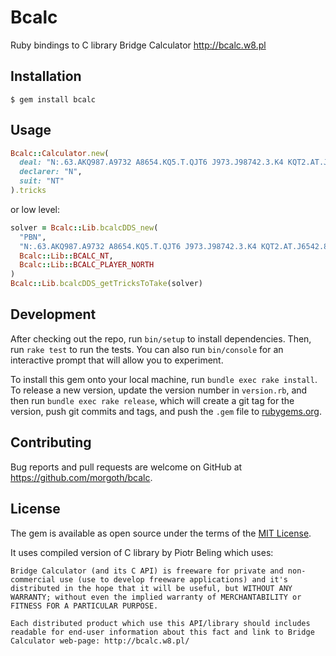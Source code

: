 # Bcalc

Ruby bindings to C library Bridge Calculator http://bcalc.w8.pl

## Installation

`$ gem install bcalc`

## Usage

```ruby
Bcalc::Calculator.new(
  deal: "N:.63.AKQ987.A9732 A8654.KQ5.T.QJT6 J973.J98742.3.K4 KQT2.AT.J6542.85",
  declarer: "N",
  suit: "NT"
).tricks
```

or low level:

```ruby
solver = Bcalc::Lib.bcalcDDS_new(
  "PBN",
  "N:.63.AKQ987.A9732 A8654.KQ5.T.QJT6 J973.J98742.3.K4 KQT2.AT.J6542.85",
  Bcalc::Lib::BCALC_NT,
  Bcalc::Lib::BCALC_PLAYER_NORTH
)
Bcalc::Lib.bcalcDDS_getTricksToTake(solver)
```

## Development

After checking out the repo, run `bin/setup` to install dependencies. Then, run `rake test` to run the tests. You can also run `bin/console` for an interactive prompt that will allow you to experiment.

To install this gem onto your local machine, run `bundle exec rake install`. To release a new version, update the version number in `version.rb`, and then run `bundle exec rake release`, which will create a git tag for the version, push git commits and tags, and push the `.gem` file to [rubygems.org](https://rubygems.org).

## Contributing

Bug reports and pull requests are welcome on GitHub at https://github.com/morgoth/bcalc.

## License

The gem is available as open source under the terms of the [MIT License](http://opensource.org/licenses/MIT).

It uses compiled version of C library by Piotr Beling which uses:

```
Bridge Calculator (and its C API) is freeware for private and non-commercial use (use to develop freeware applications) and it's distributed in the hope that it will be useful, but WITHOUT ANY WARRANTY; without even the implied warranty of MERCHANTABILITY or FITNESS FOR A PARTICULAR PURPOSE.

Each distributed product which use this API/library should includes readable for end-user information about this fact and link to Bridge Calculator web-page: http://bcalc.w8.pl/
```
